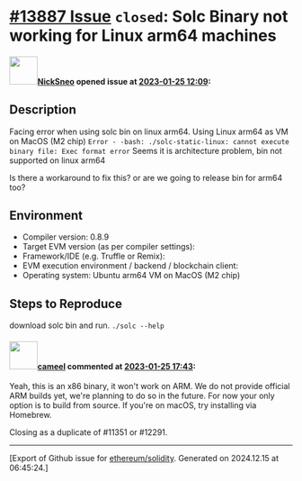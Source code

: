 # [\#13887 Issue](https://github.com/ethereum/solidity/issues/13887) `closed`: Solc Binary not working for Linux arm64 machines

#### <img src="https://avatars.githubusercontent.com/u/32759145?u=b60e6b8d364a76c8e9ccb6223d6579a69e4277ca&v=4" width="50">[NickSneo](https://github.com/NickSneo) opened issue at [2023-01-25 12:09](https://github.com/ethereum/solidity/issues/13887):

## Description
Facing error when using solc bin on linux arm64. Using Linux arm64 as VM on MacOS (M2 chip)
`Error - -bash: ./solc-static-linux: cannot execute binary file: Exec format error`
Seems it is architecture problem, bin not supported on linux arm64

Is there a workaround to fix this? or are we going to release bin for arm64 too?

## Environment

- Compiler version: 0.8.9
- Target EVM version (as per compiler settings):
- Framework/IDE (e.g. Truffle or Remix): 
- EVM execution environment / backend / blockchain client:
- Operating system: Ubuntu arm64 VM on MacOS (M2 chip)

## Steps to Reproduce
download solc bin and run.
`./solc --help`


#### <img src="https://avatars.githubusercontent.com/u/137030?v=4" width="50">[cameel](https://github.com/cameel) commented at [2023-01-25 17:43](https://github.com/ethereum/solidity/issues/13887#issuecomment-1403998524):

Yeah, this is an x86 binary, it won't work on ARM. We do not provide official ARM builds yet, we're planning to do so in the future. For now your only option is to build from source. If you're on macOS, try installing via Homebrew.

Closing as a duplicate of #11351 or #12291.


-------------------------------------------------------------------------------



[Export of Github issue for [ethereum/solidity](https://github.com/ethereum/solidity). Generated on 2024.12.15 at 06:45:24.]
